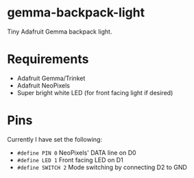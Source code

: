gemma-backpack-light
====================

Tiny Adafruit Gemma backpack light.

# Requirements
* Adafruit Gemma/Trinket
* Adafruit NeoPixels
* Super bright white LED (for front facing light if desired)

# Pins
Currently I have set the following:
* `#define PIN 0` NeoPixels' DATA line on D0
* `#define LED 1` Front facing LED on D1
* `#define SWITCH 2` Mode switching by connecting D2 to GND
